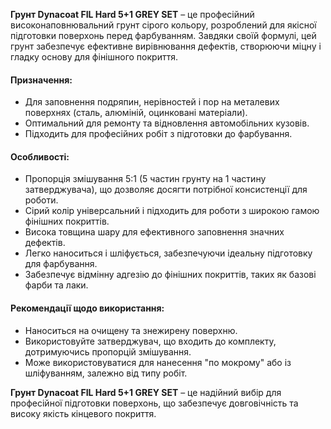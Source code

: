 **Грунт Dynacoat FIL Hard 5+1 GREY SET** – це професійний високонаповнювальний грунт сірого кольору, розроблений для якісної підготовки поверхонь перед фарбуванням. Завдяки своїй формулі, цей грунт забезпечує ефективне вирівнювання дефектів, створюючи міцну і гладку основу для фінішного покриття.

#### Призначення:

- Для заповнення подряпин, нерівностей і пор на металевих поверхнях (сталь, алюміній, оцинковані матеріали).
- Оптимальний для ремонту та відновлення автомобільних кузовів.
- Підходить для професійних робіт з підготовки до фарбування.

#### Особливості:

- Пропорція змішування 5:1 (5 частин грунту на 1 частину затверджувача), що дозволяє досягти потрібної консистенції для роботи.
- Сірий колір універсальний і підходить для роботи з широкою гамою фінішних покриттів.
- Висока товщина шару для ефективного заповнення значних дефектів.
- Легко наноситься і шліфується, забезпечуючи ідеальну підготовку для фарбування.
- Забезпечує відмінну адгезію до фінішних покриттів, таких як базові фарби та лаки.

#### Рекомендації щодо використання:

- Наноситься на очищену та знежирену поверхню.
- Використовуйте затверджувач, що входить до комплекту, дотримуючись пропорцій змішування.
- Може використовуватися для нанесення "по мокрому" або із шліфуванням, залежно від типу робіт.

**Грунт Dynacoat FIL Hard 5+1 GREY SET** – це надійний вибір для професійної підготовки поверхонь, що забезпечує довговічність та високу якість кінцевого покриття.
